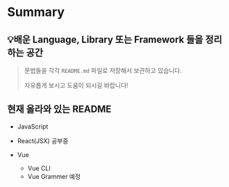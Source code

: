 # Summary

## 💡배운 Language, Library 또는 Framework 들을 정리하는 공간

> 문법들을 각각 `README.md` 파일로 저장해서 보관하고 있습니다.
>
> 자유롭게 보시고 도움이 되시길 바랍니다!



## 현재 올라와 있는 README

- JavaScript

- React(JSX) 공부중

- Vue
  - Vue CLI
  - Vue Grammer 예정
